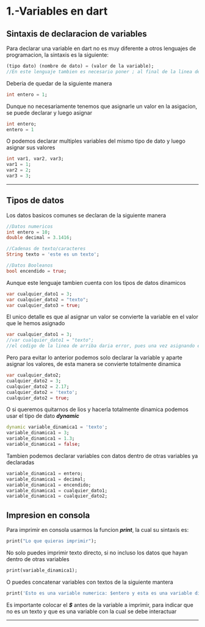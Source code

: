 # 1.-Variables en dart
## Sintaxis de declaracion de variables
Para declarar una variable en dart no es muy diferente a otros lenguajes de programacion, la sintaxis es la siguiente:
```dart
(tipo dato) (nombre de dato) = (valor de la variable);
//En este lenguaje tambien es necesario poner ; al final de la linea de codigo
```
Deberia de quedar de la siguiente manera
```dart
int entero = 1;
```
Dunque no necesariamente tenemos que asignarle un valor en la asigacion, se puede declarar y luego asignar
```dart
int entero;
entero = 1
```
O podemos declarar multiples variables del mismo tipo de dato y luego asignar sus valores
``` dart
int var1, var2, var3;
var1 = 1;
var2 = 2;
var3 = 3;
```
***
## Tipos de datos
Los datos basicos comunes se declaran de la siguiente manera
```dart
//Datos numericos
int entero = 10;
double decimal = 3.1416;

//Cadenas de texto/caracteres
String texto = 'este es un texto';

//Datos Booleanos
bool encendido = true;
```

Aunque este lenguaje tambien cuenta con los tipos de datos dinamicos
```dart
var cualquier_dato1 = 3;  
var cualquier_dato2 = "texto";  
var cualquier_dato3 = true;  
```
El unico detalle es que al asignar un valor se convierte la variable en el valor que le hemos asignado
```dart
var cualquier_dato1 = 3;  
//var cualquier_dato1 = "texto"; 
//el codigo de la linea de arriba daria error, pues una vez asignando el valor numerico la variable dinamica se convierte en numerico
````
Pero para evitar lo anterior podemos solo declarar la variable y aparte asignar los valores, de esta manera se convierte totalmente dinamica
```dart
var cualquier_dato2;
cualquier_dato2 = 3;
cualquier_dato2 = 2.17;
cualquier_dato2 = 'texto';
cualquier_dato2 = true;
```
O si queremos quitarnos de lios y hacerla totalmente dinamica podemos usar el tipo de dato ***dynamic***
```dart
dynamic variable_dinamica1 = 'texto';
variable_dinamica1 = 3;
variable_dinamica1 = 1.3;
variable_dinamica1 = false;
```
Tambien podemos declarar variables con datos dentro de otras variables ya declaradas
```dart
variable_dinamica1 = entero;
variable_dinamica1 = decimal;
variable_dinamica1 = encendido;
variable_dinamica1 = cualquier_dato1;
variable_dinamica1 = cualquier_dato2;
```
## Impresion en consola
Para imprimir en consola usarmos la funcion ***print***, la cual su sintaxis es:
```dart
print("Lo que quieras imprimir");
```
No solo puedes imprimir texto directo, si no incluso los datos que hayan dentro de otras variables
```dart
print(variable_dinamica1);
```
O puedes concatenar variables con textos de la siguiente mantera
```dart
print('Esto es una variable numerica: $entero y esta es una variable dinamica: $variable_dinamica1');
```
Es importante colocar el ***$*** antes de la variable a imprimir, para indicar que no es un texto y que es una variable con la cual se debe interactuar
***